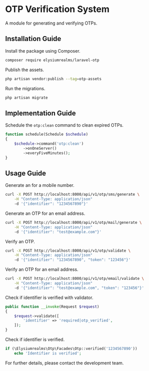# OTP Verification System

A module for generating and verifying OTPs.

## Installation Guide

Install the package using Composer.

```bash
composer require elysiumrealms/laravel-otp
```

Publish the assets.

```bash
php artisan vendor:publish --tag=otp-assets
```

Run the migrations.

```bash
php artisan migrate
```

## Implementation Guide

Schedule the `otp:clean` command to clean expired OTPs.

```php
function schedule(Schedule $schedule)
{
    $schedule->command('otp:clean')
        ->onOneServer()
        ->everyFiveMinutes();
}
```

## Usage Guide

Generate an for a mobile number.

```bash
curl -X POST http://localhost:8000/api/v1/otp/sms/generate \
    -H "Content-Type: application/json"
    -d '{"identifier": "1234567890"}'
```

Generate an OTP for an email address.

```bash
curl -X POST http://localhost:8000/api/v1/otp/mail/generate \
    -H "Content-Type: application/json"
    -d '{"identifier": "test@example.com"}'
```

Verify an OTP.

```bash
curl -X POST http://localhost:8000/api/v1/otp/validate \
    -H "Content-Type: application/json"
    -d '{"identifier": "1234567890", "token": "123456"}'
```

Verify an OTP for an email address.

```bash
curl -X POST http://localhost:8000/api/v1/otp/email/validate \
    -H "Content-Type: application/json"
    -d '{"identifier": "test@example.com", "token": "123456"}'
```

Check if identifier is verified with validator.

```php
public function __invoke(Request $request)
{
    $request->validate([
        'identifier' => 'required|otp_verified',
    ]);
}
```

Check if identifier is verified.

```php
if (\Elysiumrealms\Otp\Facades\Otp::verified('1234567890'))
    echo 'Identifier is verified';
```

For further details, please contact the development team.
